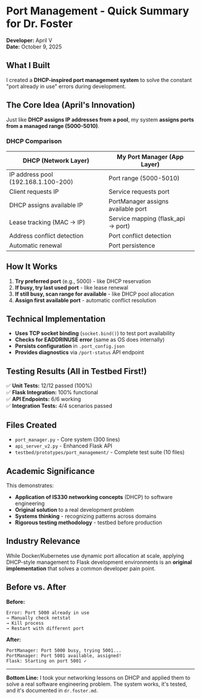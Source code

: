 # Port Management - Quick Summary for Dr. Foster

**Developer:** April V  
**Date:** October 9, 2025

## What I Built

I created a **DHCP-inspired port management system** to solve the constant "port already in use" errors during development.

## The Core Idea (April's Innovation)

Just like **DHCP assigns IP addresses from a pool**, my system **assigns ports from a managed range (5000-5010)**.

### DHCP Comparison

| DHCP (Network Layer) | My Port Manager (App Layer) |
|----------------------|------------------------------|
| IP address pool (192.168.1.100-200) | Port range (5000-5010) |
| Client requests IP | Service requests port |
| DHCP assigns available IP | PortManager assigns available port |
| Lease tracking (MAC → IP) | Service mapping (flask_api → port) |
| Address conflict detection | Port conflict detection |
| Automatic renewal | Port persistence |

## How It Works

1. **Try preferred port** (e.g., 5000) - like DHCP reservation
2. **If busy, try last used port** - like lease renewal
3. **If still busy, scan range for available** - like DHCP pool allocation
4. **Assign first available port** - automatic conflict resolution

## Technical Implementation

- **Uses TCP socket binding** (`socket.bind()`) to test port availability
- **Checks for EADDRINUSE error** (same as OS does internally)
- **Persists configuration** in `.port_config.json`
- **Provides diagnostics** via `/port-status` API endpoint

## Testing Results (All in Testbed First!)

✅ **Unit Tests:** 12/12 passed (100%)  
✅ **Flask Integration:** 100% functional  
✅ **API Endpoints:** 6/6 working  
✅ **Integration Tests:** 4/4 scenarios passed  

## Files Created

- `port_manager.py` - Core system (300 lines)
- `api_server_v2.py` - Enhanced Flask API
- `testbed/prototypes/port_management/` - Complete test suite (10 files)

## Academic Significance

This demonstrates:
- **Application of IS330 networking concepts** (DHCP) to software engineering
- **Original solution** to a real development problem
- **Systems thinking** - recognizing patterns across domains
- **Rigorous testing methodology** - testbed before production

## Industry Relevance

While Docker/Kubernetes use dynamic port allocation at scale, applying DHCP-style management to Flask development environments is an **original implementation** that solves a common developer pain point.

## Before vs. After

**Before:**
```
Error: Port 5000 already in use
→ Manually check netstat
→ Kill process
→ Restart with different port
```

**After:**
```
PortManager: Port 5000 busy, trying 5001...
PortManager: Port 5001 available, assigned!
Flask: Starting on port 5001 ✓
```

---

**Bottom Line:** I took your networking lessons on DHCP and applied them to solve a real software engineering problem. The system works, it's tested, and it's documented in `dr.foster.md`.
